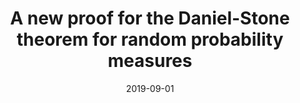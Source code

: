 ---
title: 'A new proof for the Daniel-Stone theorem for random probability measures'
collection: publications
permalink: proc/2019-147-09/S0002-9939-2019-14520-2/
date: 2019-09-01
venue: 'Proceedings of the American Mathematical Society'
citation: 'Xue Liu. A new proof for the Daniel-Stone theorem for random probability measures, Proceedings of the American Mathematical Society, 147(2019), no.9, 3887-3895. DOI:10.1090/proc/14520.'
---